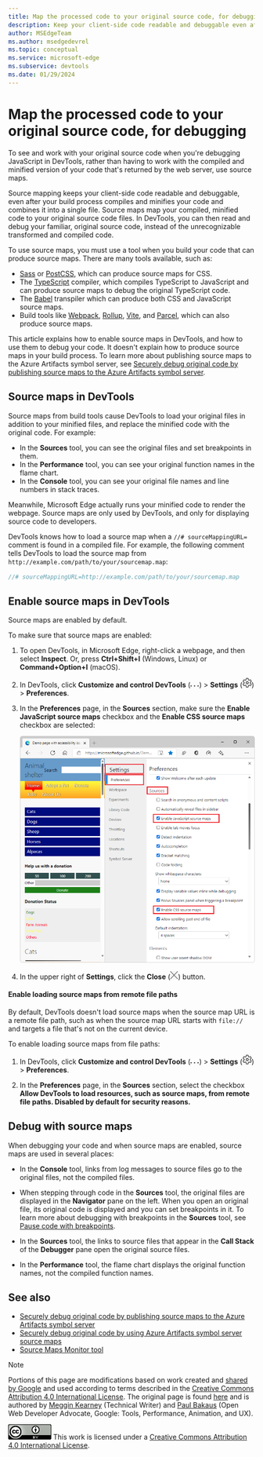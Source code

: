 ```yaml
---
title: Map the processed code to your original source code, for debugging
description: Keep your client-side code readable and debuggable even after you combine, minify, or compile it.
author: MSEdgeTeam
ms.author: msedgedevrel
ms.topic: conceptual
ms.service: microsoft-edge
ms.subservice: devtools
ms.date: 01/29/2024
---
```

<!-- Copyright Meggin Kearney and Paul Bakaus

   Licensed under the Apache License, Version 2.0 (the "License");
   you may not use this file except in compliance with the License.
   You may obtain a copy of the License at

       https://www.apache.org/licenses/LICENSE-2.0

   Unless required by applicable law or agreed to in writing, software
   distributed under the License is distributed on an "AS IS" BASIS,
   WITHOUT WARRANTIES OR CONDITIONS OF ANY KIND, either express or implied.
   See the License for the specific language governing permissions and
   limitations under the License.  -->
# Map the processed code to your original source code, for debugging

To see and work with your original source code when you're debugging JavaScript in DevTools, rather than having to work with the compiled and minified version of your code that's returned by the web server, use source maps.

Source mapping keeps your client-side code readable and debuggable, even after your build process compiles and minifies your code and combines it into a single file.  Source maps map your compiled, minified code to your original source code files.  In DevTools, you can then read and debug your familiar, original source code, instead of the unrecognizable transformed and compiled code.

To use source maps, you must use a tool when you build your code that can produce source maps. There are many tools available, such as:

* [Sass](https://sass-lang.com/) or [PostCSS](https://postcss.org/), which can produce source maps for CSS.
* The [TypeScript](https://www.typescriptlang.org/) compiler, which compiles TypeScript to JavaScript and can produce source maps to debug the original TypeScript code.
* The [Babel](https://babeljs.io/) transpiler which can produce both CSS and JavaScript source maps.
* Build tools like [Webpack](https://webpack.js.org/), [Rollup](https://rollupjs.org/), [Vite](https://vitejs.dev/), and [Parcel](https://parceljs.org/), which can also produce source maps.

This article explains how to enable source maps in DevTools, and how to use them to debug your code. It doesn't explain how to produce source maps in your build process. To learn more about publishing source maps to the Azure Artifacts symbol server, see [Securely debug original code by publishing source maps to the Azure Artifacts symbol server](./publish-source-maps-to-azure.md).


<!-- ====================================================================== -->
## Source maps in DevTools

Source maps from build tools cause DevTools to load your original files in addition to your minified files, and replace the minified code with the original code. For example:

* In the **Sources** tool, you can see the original files and set breakpoints in them.
* In the **Performance** tool, you can see your original function names in the flame chart.
* In the **Console** tool, you can see your original file names and line numbers in stack traces.

Meanwhile, Microsoft Edge actually runs your minified code to render the webpage. Source maps are only used by DevTools, and only for displaying source code to developers.

DevTools knows how to load a source map when a `//# sourceMappingURL=` comment is found in a compiled file. For example, the following comment tells DevTools to load the source map from `http://example.com/path/to/your/sourcemap.map`:

```javascript
//# sourceMappingURL=http://example.com/path/to/your/sourcemap.map
```


<!-- ====================================================================== -->
## Enable source maps in DevTools

Source maps are enabled by default.

To make sure that source maps are enabled:

1. To open DevTools, in Microsoft Edge, right-click a webpage, and then select **Inspect**.  Or, press **Ctrl+Shift+I** (Windows, Linux) or **Command+Option+I** (macOS).

1. In DevTools, click **Customize and control DevTools** (![The Customize and control DevTools icon](./source-maps-images/customize-and-control-devtools-icon.png)) > **Settings** (![Settings icon](./source-maps-images/settings-gear-icon-light-theme.png)) > **Preferences**.

1. In the **Preferences** page, in the **Sources** section, make sure the **Enable JavaScript source maps** checkbox and the **Enable CSS source maps** checkbox are selected:

   ![The Preferences page's Sources section with the 'Enable source maps' checkboxes selected](./source-maps-images/javascript-settings-preferences-sources-enable-javascript-source-maps.png)

1. In the upper right of **Settings**, click the **Close** (![The close icon](./source-maps-images/close-icon.png)) button.


<!-- ------------------------------ -->
#### Enable loading source maps from remote file paths

By default, DevTools doesn't load source maps when the source map URL is a remote file path, such as when the source map URL starts with `file://` and targets a file that's not on the current device.

To enable loading source maps from file paths:

1. In DevTools, click **Customize and control DevTools** (![The Customize and control DevTools icon](./source-maps-images/customize-and-control-devtools-icon.png)) > **Settings** (![Settings icon](./source-maps-images/settings-gear-icon-light-theme.png)) > **Preferences**.

1. In the **Preferences** page, in the **Sources** section, select the checkbox **Allow DevTools to load resources, such as source maps, from remote file paths. Disabled by default for security reasons.**


<!-- ====================================================================== -->
## Debug with source maps

When debugging your code and when source maps are enabled, source maps are used in several places:

*  In the **Console** tool, links from log messages to source files go to the original files, not the compiled files.

*  When stepping through code in the **Sources** tool, the original files are displayed in the **Navigator** pane on the left. When you open an original file, its original code is displayed and you can set breakpoints in it. To learn more about debugging with breakpoints in the **Sources** tool, see [Pause code with breakpoints](./breakpoints.md).

*  In the **Sources** tool, the links to source files that appear in the **Call Stack** of the **Debugger** pane open the original source files.

*  In the **Performance** tool, the flame chart displays the original function names, not the compiled function names.


<!-- ====================================================================== -->
## See also

* [Securely debug original code by publishing source maps to the Azure Artifacts symbol server](publish-source-maps-to-azure.md)
* [Securely debug original code by using Azure Artifacts symbol server source maps](consume-source-maps-from-azure.md)
* [Source Maps Monitor tool](../source-maps-monitor/source-maps-monitor-tool.md)


<!-- ====================================================================== -->
> [!NOTE]
> Portions of this page are modifications based on work created and [shared by Google](https://developers.google.com/terms/site-policies) and used according to terms described in the [Creative Commons Attribution 4.0 International License](https://creativecommons.org/licenses/by/4.0).
> The original page is found [here](https://developer.chrome.com/docs/devtools/javascript/source-maps/) and is authored by [Meggin Kearney](https://developers.google.com/web/resources/contributors#meggin-kearney) (Technical Writer) and [Paul Bakaus](https://developers.google.com/web/resources/contributors#paul-bakaus) (Open Web Developer Advocate, Google: Tools, Performance, Animation, and UX).

[![Creative Commons License](../../media/cc-logo/88x31.png)](https://creativecommons.org/licenses/by/4.0)
This work is licensed under a [Creative Commons Attribution 4.0 International License](https://creativecommons.org/licenses/by/4.0).

